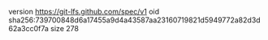 version https://git-lfs.github.com/spec/v1
oid sha256:739700848d6a17455a9d4a43587aa23160719821d5949772a82d3d62a3cc0f7a
size 278
